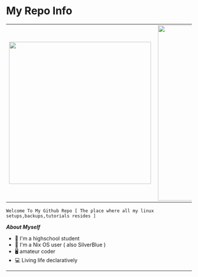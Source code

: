 # My Repo Info

<center>
<table>
  <tr>
      <td><img width="385px" align="left" src="https://github-readme-stats.vercel.app/api/top-langs/?username=Sam1431&hide=html&layout=compact&hide_border=true&theme=dracula" /></td>
      <td><img width="475px" align="left" src="https://github-readme-stats.vercel.app/api?username=Sam1431&count_private=false&theme=dracula&hide_border=true&show_icons=true&include_all_commits=true" /></td>
  </tr>   
</table>
</center>

```
Welcome To My Github Repo [ The place where all my linux setups,backups,tutorials resides ]
```


***About Myself*** 

- 🏫 I'm a highschool student 
- 🐧 I'm a Nix OS user  ( also SilverBlue )
- 🖥️ amateur coder
- 💻 Living life declaratively

****

